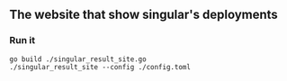 ## The website that show singular's deployments

### Run it

```
go build ./singular_result_site.go
./singular_result_site --config ./config.toml
```

